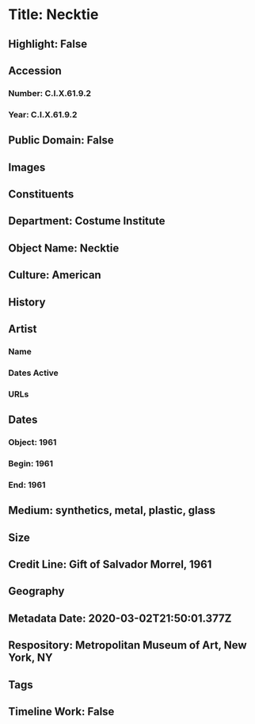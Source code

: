 # Title: Necktie
## Highlight: False
## Accession
### Number: C.I.X.61.9.2
### Year: C.I.X.61.9.2
## Public Domain: False
## Images
## Constituents
## Department: Costume Institute
## Object Name: Necktie
## Culture: American
## History
## Artist
### Name
### Dates Active
### URLs
## Dates
### Object: 1961
### Begin: 1961
### End: 1961
## Medium: synthetics, metal, plastic, glass
## Size
## Credit Line: Gift of Salvador Morrel, 1961
## Geography
## Metadata Date: 2020-03-02T21:50:01.377Z
## Respository: Metropolitan Museum of Art, New York, NY
## Tags
## Timeline Work: False